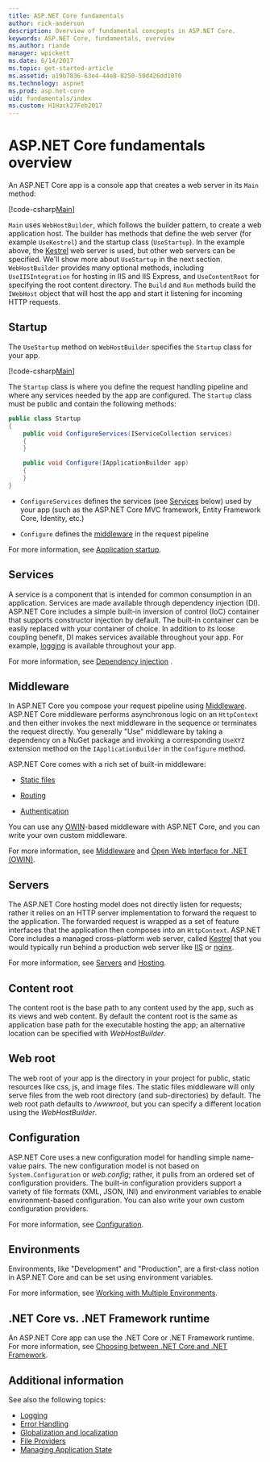 ```yaml
---
title: ASP.NET Core fundamentals
author: rick-anderson
description: Overview of fundamental concpepts in ASP.NET Core.
keywords: ASP.NET Core, fundamentals, overview
ms.author: riande
manager: wpickett
ms.date: 6/14/2017
ms.topic: get-started-article
ms.assetid: a19b7836-63e4-44e8-8250-50d426dd1070
ms.technology: aspnet
ms.prod: asp.net-core
uid: fundamentals/index
ms.custom: H1Hack27Feb2017
---
```


# ASP.NET Core fundamentals overview

An ASP.NET Core app is a console app that creates a web server in its `Main` method:

[!code-csharp[Main](../getting-started/sample/aspnetcoreapp/Program.cs)]

`Main` uses `WebHostBuilder`, which follows the builder pattern, to create a web application host. The builder has methods that define the web server (for example `UseKestrel`) and the startup class (`UseStartup`). In the example above, the [Kestrel](servers/kestrel.md) web server is used, but other web servers can be specified. We'll show more about `UseStartup` in the next section. `WebHostBuilder` provides many optional methods, including `UseIISIntegration` for hosting in IIS and IIS Express, and `UseContentRoot` for specifying the root content directory. The `Build` and `Run` methods build the `IWebHost` object that will host the app and start it listening for incoming HTTP requests.

## Startup

The `UseStartup` method on `WebHostBuilder` specifies the `Startup` class for your app.

[!code-csharp[Main](../getting-started/sample/aspnetcoreapp/Program.cs?highlight=7&range=6-17)]

The `Startup` class is where you define the request handling pipeline and where any services needed by the app are configured. The `Startup` class must be public and contain the following methods:

```csharp
public class Startup
{
    public void ConfigureServices(IServiceCollection services)
    {
    }

    public void Configure(IApplicationBuilder app)
    {
    }
}
```

* `ConfigureServices` defines the services (see [Services](#services) below) used by your app (such as the ASP.NET Core MVC framework, Entity Framework Core, Identity, etc.)

* `Configure` defines the [middleware](middleware.md) in the request pipeline

For more information, see [Application startup](startup.md).

## Services

A service is a component that is intended for common consumption in an application. Services are made available through dependency injection (DI). ASP.NET Core includes a simple built-in inversion of control (IoC) container that supports constructor injection by default. The built-in container can be easily replaced with your container of choice. In addition to its loose coupling benefit, DI makes services available throughout your app. For example, [logging](logging.md) is available throughout your app.

For more information, see [Dependency injection](dependency-injection.md) .

## Middleware

In ASP.NET Core you compose your request pipeline using [Middleware](middleware.md). ASP.NET Core middleware performs asynchronous logic on an `HttpContext` and then either invokes the next middleware in the sequence or terminates the request directly. You generally "Use" middleware by taking a dependency on a NuGet package and invoking a corresponding `UseXYZ` extension method on the `IApplicationBuilder` in the `Configure` method.

ASP.NET Core comes with a rich set of built-in middleware:

* [Static files](static-files.md)

* [Routing](routing.md)

* [Authentication](../security/authentication/index.md)

You can use any [OWIN](http://owin.org)-based middleware with ASP.NET Core, and you can write your own custom middleware.

For more information, see [Middleware](middleware.md) and [Open Web Interface for .NET (OWIN)](owin.md).

## Servers

The ASP.NET Core hosting model does not directly listen for requests; rather it relies on an HTTP server implementation to forward the request to the application. The forwarded request is wrapped as a set of feature interfaces that the application then composes into an `HttpContext`.  ASP.NET Core includes a managed cross-platform web server, called [Kestrel](servers/kestrel.md) that you would typically run behind a production web server like [IIS](https://iis.net) or [nginx](http://nginx.org).

For more information, see [Servers](servers/index.md) and [Hosting](hosting.md).

## Content root

The content root is the base path to any content used by the app, such as its views and web content. By default the content root is the same as application base path for the executable hosting the app; an alternative location can be specified with *WebHostBuilder*.

## Web root

The web root of your app is the directory in your project for public, static resources like css, js, and image files. The static files middleware will only serve files from the web root directory (and sub-directories) by default. The web root path defaults to *<content root>/wwwroot*, but you can specify a different location using the *WebHostBuilder*.

## Configuration

ASP.NET Core uses a new configuration model for handling simple name-value pairs. The new configuration model is not based on `System.Configuration` or *web.config*; rather, it pulls from an ordered set of configuration providers. The built-in configuration providers support a variety of file formats (XML, JSON, INI) and environment variables to enable environment-based configuration. You can also write your own custom configuration providers.

For more information, see [Configuration](configuration.md).

## Environments

Environments, like "Development" and "Production", are a first-class notion in ASP.NET Core and can  be set using environment variables.

For more information, see [Working with Multiple Environments](environments.md).

## .NET Core vs. .NET Framework runtime

An ASP.NET Core app can use the .NET Core or .NET Framework runtime. For more information, see [Choosing between .NET Core and .NET Framework](https://docs.microsoft.com/dotnet/articles/standard/choosing-core-framework-server).

## Additional information

See also the following topics:

- [Logging](logging.md)
- [Error Handling](error-handling.md)
- [Globalization and localization](localization.md)
- [File Providers](file-providers.md)
- [Managing Application State](app-state.md)
